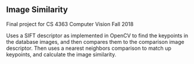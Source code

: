 ## Image Similarity

Final project for CS 4363 Computer Vision Fall 2018

Uses a SIFT descriptor as implemented in OpenCV to find the keypoints in the database images,
and then compares them to the comparison image descriptor. Then uses a nearest neighbors comparison to match up keypoints, and
calculate the image similarity.
